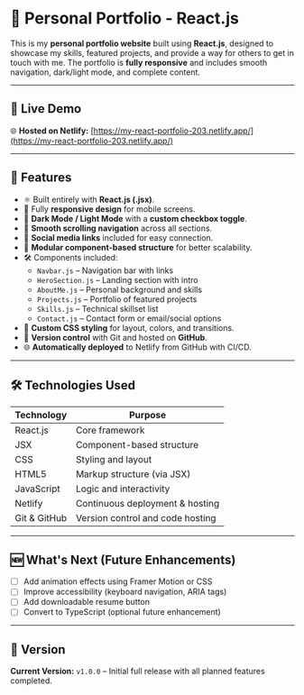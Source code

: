 # 💼 Personal Portfolio - React.js

This is my **personal portfolio website** built using **React.js**, designed to showcase my skills, featured projects, and provide a way for others to get in touch with me. The portfolio is **fully responsive** and includes smooth navigation, dark/light mode, and complete content.

---

## 📌 Live Demo

🌐 **Hosted on Netlify:** [https://my-react-portfolio-203.netlify.app/](https://my-react-portfolio-203.netlify.app/)

---

## 🚀 Features

- ⚛️ Built entirely with **React.js (.jsx)**.
- 🎯 Fully **responsive design** for mobile screens.
- 🌙 **Dark Mode / Light Mode** with a **custom checkbox toggle**.
- 🧭 **Smooth scrolling navigation** across all sections.
- 🔗 **Social media links** included for easy connection.
- 🔄 **Modular component-based structure** for better scalability.
- 🛠️ Components included:
  - `Navbar.js` – Navigation bar with links
  - `HeroSection.js` – Landing section with intro
  - `AboutMe.js` – Personal background and skills
  - `Projects.js` – Portfolio of featured projects
  - `Skills.js` – Technical skillset list
  - `Contact.js` – Contact form or email/social options
- 🎨 **Custom CSS styling** for layout, colors, and transitions.
- 📂 **Version control** with Git and hosted on **GitHub**.
- 🌐 **Automatically deployed** to Netlify from GitHub with CI/CD.

---

## 🛠️ Technologies Used

| Technology     | Purpose                            |
|----------------|------------------------------------|
| React.js       | Core framework                     |
| JSX            | Component-based structure          |
| CSS            | Styling and layout                 |
| HTML5          | Markup structure (via JSX)         |
| JavaScript     | Logic and interactivity            |
| Netlify        | Continuous deployment & hosting    |
| Git & GitHub   | Version control and code hosting   |

---

## 🆕 What's Next (Future Enhancements)

- [ ] Add animation effects using Framer Motion or CSS
- [ ] Improve accessibility (keyboard navigation, ARIA tags)
- [ ] Add downloadable resume button
- [ ] Convert to TypeScript (optional future enhancement)

---

## 📌 Version

**Current Version:** `v1.0.0` – Initial full release with all planned features completed.